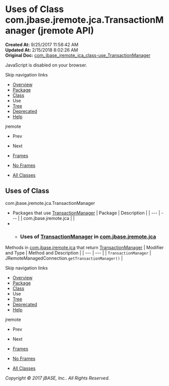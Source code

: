 # Uses of Class com.jbase.jremote.jca.TransactionManager (jremote   API)

**Created At:** 9/25/2017 11:58:42 AM  
**Updated At:** 2/15/2018 8:02:26 AM  
**Original Doc:** [com_jbase_jremote_jca_class-use_TransactionManager](https://docs.jbase.com/39261-class-use/com_jbase_jremote_jca_class-use_TransactionManager)  

<!--<br>    try {<br>        if (location.href.indexOf('is-external=true') == -1) {<br>            parent.document.title="Uses of Class com.jbase.jremote.jca.TransactionManager (jremote   API)";<br>        }<br>    }<br>    catch(err) {<br>    }<br>//-->
JavaScript is disabled on your browser.

Skip navigation links

- [Overview](../../../../../overview-summary.html)
- [Package](/39258-jca/com_jbase_jremote_jca_package-summary)
- [Class](/39258-jca/com_jbase_jremote_jca_transactionmanager "class in com.jbase.jremote.jca")
- Use
- [Tree](/39258-jca/com_jbase_jremote_jca_package-tree)
- [Deprecated](../../../../../deprecated-list.html)
- [Help](../../../../../help-doc.html)


jremote <br>

- Prev
- Next


- [Frames](../../../../../index.html?com/jbase/jremote/jca/class-use//39261-class-use/com_jbase_jremote_jca_class-use_TransactionManager)
- [No Frames](/39261-class-use/com_jbase_jremote_jca_class-use_TransactionManager)


- [All Classes](../../../../../allclasses-noframe.html)


<!--<br>  allClassesLink = document.getElementById("allclasses\_navbar\_top");<br>  if(window==top) {<br>    allClassesLink.style.display = "block";<br>  }<br>  else {<br>    allClassesLink.style.display = "none";<br>  }<br>  //-->

## Uses of Class
com.jbase.jremote.jca.TransactionManager

- Packages that use [TransactionManager](/39258-jca/com_jbase_jremote_jca_transactionmanager "class in com.jbase.jremote.jca") | Package | Description |
| --- | --- |
| com.jbase.jremote.jca |   |
- - ### Uses of [TransactionManager](/39258-jca/com_jbase_jremote_jca_transactionmanager "class in com.jbase.jremote.jca") in [com.jbase.jremote.jca](/39258-jca/com_jbase_jremote_jca_package-summary)


Methods in [com.jbase.jremote.jca](/39258-jca/com_jbase_jremote_jca_package-summary) that return [TransactionManager](/39258-jca/com_jbase_jremote_jca_transactionmanager "class in com.jbase.jremote.jca") | Modifier and Type | Method and Description |
| --- | --- |
| `TransactionManager` | JRemoteManagedConnection.`getTransactionManager()`  |

Skip navigation links

- [Overview](../../../../../overview-summary.html)
- [Package](/39258-jca/com_jbase_jremote_jca_package-summary)
- [Class](/39258-jca/com_jbase_jremote_jca_transactionmanager "class in com.jbase.jremote.jca")
- Use
- [Tree](/39258-jca/com_jbase_jremote_jca_package-tree)
- [Deprecated](../../../../../deprecated-list.html)
- [Help](../../../../../help-doc.html)


jremote <br>

- Prev
- Next


- [Frames](../../../../../index.html?com/jbase/jremote/jca/class-use//39261-class-use/com_jbase_jremote_jca_class-use_TransactionManager)
- [No Frames](/39261-class-use/com_jbase_jremote_jca_class-use_TransactionManager)


- [All Classes](../../../../../allclasses-noframe.html)


<!--<br>  allClassesLink = document.getElementById("allclasses\_navbar\_bottom");<br>  if(window==top) {<br>    allClassesLink.style.display = "block";<br>  }<br>  else {<br>    allClassesLink.style.display = "none";<br>  }<br>  //-->

*Copyright © 2017 jBASE, Inc.. All Rights Reserved.*
